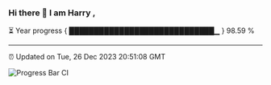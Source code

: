 ### Hi there 👋 I am Harry , 

⏳ Year progress { █████████████████████████████▁ } 98.59 %

---

⏰ Updated on Tue, 26 Dec 2023 20:51:08 GMT

![Progress Bar CI](https://github.com/duykhang68/duykhang68/workflows/Progress%20Bar%20CI/badge.svg)
